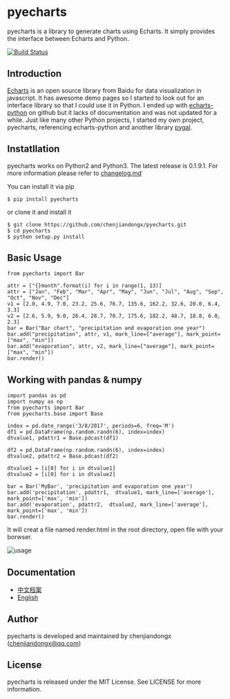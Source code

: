 # pyecharts

pyecharts is a library to generate charts using Echarts. It simply provides the interface between Echarts and Python.

[![Build Status](https://travis-ci.org/chenjiandongx/pyecharts.svg?branch=master)](https://travis-ci.org/chenjiandongx/pyecharts)  

## Introduction
[Echarts](https://github.com/ecomfe/echarts) is an open source library from Baidu for data visualization in javascript. It has awesome demo pages so I started to look out for an interface library so that I could use it in Python. I ended up with [echarts-python](https://github.com/yufeiminds/echarts-python) on github but it lacks of documentation and was not updated for a while. Just like many other Python projects, I started my own project, pyecharts, referencing echarts-python and another library [pygal](https://github.com/Kozea/pygal).

## Instatllation
pyecharts works on Python2 and Python3. The latest release is 0.1.9.1. For more information please refer to [changelog.md](https://github.com/chenjiandongx/pyecharts/blob/master/changelog.md)  

You can install it via pip
```
$ pip install pyecharts
```

or clone it and install it
```
$ git clone https://github.com/chenjiandongx/pyecharts.git
$ cd pyecharts
$ python setup.py install
```

## Basic Usage

	from pyecharts import Bar

	attr = ["{}month".format(i) for i in range(1, 13)]
	attr = ["Jan", "Feb", "Mar", "Apr", "May", "Jun", "Jul", "Aug", "Sep", "Oct", "Nov", "Dec"]
	v1 = [2.0, 4.9, 7.0, 23.2, 25.6, 76.7, 135.6, 162.2, 32.6, 20.0, 6.4, 3.3]
	v2 = [2.6, 5.9, 9.0, 26.4, 28.7, 70.7, 175.6, 182.2, 48.7, 18.8, 6.0, 2.3]
	bar = Bar("Bar chart", "precipitation and evaporation one year")
	bar.add("precipitation", attr, v1, mark_line=["average"], mark_point=["max", "min"])
	bar.add("evaporation", attr, v2, mark_line=["average"], mark_point=["max", "min"])
	bar.render()

## Working with pandas & numpy

	import pandas as pd
	import numpy as np
	from pyecharts import Bar
	from pyecharts.base import Base

	index = pd.date_range('3/8/2017', periods=6, freq='M')
	df1 = pd.DataFrame(np.random.randn(6), index=index)
	dtvalue1, pdattr1 = Base.pdcast(df1)

	df2 = pd.DataFrame(np.random.randn(6), index=index)
	dtvalue2, pdattr2 = Base.pdcast(df2)

	dtvalue1 = [i[0] for i in dtvalue1]
	dtvalue2 = [i[0] for i in dtvalue2]

	bar = Bar('MyBar', 'precipitation and evaporation one year')
	bar.add('precipitation', pdattr1,  dtvalue1, mark_line=['average'], mark_point=['max', 'min'])
	bar.add('evaporation', pdattr2,  dtvalue2, mark_line=['average'], mark_point=['max', 'min'])
	bar.render()

It will creat a file named render.html in the root directory, open file with your borwser.  

![usage](https://github.com/chenjiandongx/pyecharts/blob/master/images/usage.gif)

## Documentation
* [中文档案](https://github.com/chenjiandongx/pyecharts/blob/master/document/doc_zh_CN.md)
* [English](https://github.com/chenjiandongx/pyecharts/blob/master/document/doc_en_US.md)

## Author
pyecharts is developed and maintained by chenjiandongx ([chenjiandongx@qq.com](chenjiandongx@qq.com))

## License
pyecharts is released under the MIT License. See LICENSE for more information.

